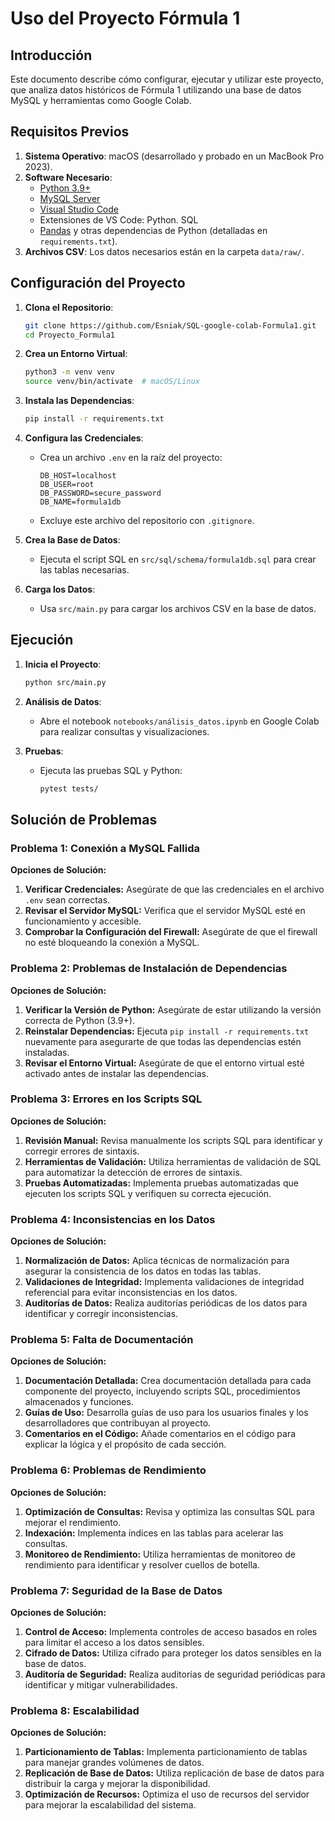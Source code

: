 # Uso del Proyecto Fórmula 1

## Introducción

Este documento describe cómo configurar, ejecutar y utilizar este proyecto, que analiza datos históricos de Fórmula 1 utilizando una base de datos MySQL y herramientas como Google Colab.

## Requisitos Previos

1. **Sistema Operativo**: macOS (desarrollado y probado en un MacBook Pro 2023).
2. **Software Necesario**:
   - [Python 3.9+](https://www.python.org/downloads/)
   - [MySQL Server](https://dev.mysql.com/downloads/mysql/)
   - [Visual Studio Code](https://code.visualstudio.com/)
   - Extensiones de VS Code: Python. SQL
   - [Pandas](https://pandas.pydata.org/) y otras dependencias de Python (detalladas en `requirements.txt`).
3. **Archivos CSV**: Los datos necesarios están en la carpeta `data/raw/`.

## Configuración del Proyecto

1. **Clona el Repositorio**:
   ```bash
   git clone https://github.com/Esniak/SQL-google-colab-Formula1.git
   cd Proyecto_Formula1
   ```

2. **Crea un Entorno Virtual**:
   ```bash
   python3 -m venv venv
   source venv/bin/activate  # macOS/Linux
   ```

3. **Instala las Dependencias**:
   ```bash
   pip install -r requirements.txt
   ```

4. **Configura las Credenciales**:
   - Crea un archivo `.env` en la raíz del proyecto:
     ```env
     DB_HOST=localhost
     DB_USER=root
     DB_PASSWORD=secure_password
     DB_NAME=formula1db
     ```
   - Excluye este archivo del repositorio con `.gitignore`.

5. **Crea la Base de Datos**:
   - Ejecuta el script SQL en `src/sql/schema/formula1db.sql` para crear las tablas necesarias.

6. **Carga los Datos**:
   - Usa `src/main.py` para cargar los archivos CSV en la base de datos.

## Ejecución

1. **Inicia el Proyecto**:
   ```bash
   python src/main.py
   ```

2. **Análisis de Datos**:
   - Abre el notebook `notebooks/análisis_datos.ipynb` en Google Colab para realizar consultas y visualizaciones.

3. **Pruebas**:
   - Ejecuta las pruebas SQL y Python:
     ```bash
     pytest tests/
     ```

## Solución de Problemas

### Problema 1: Conexión a MySQL Fallida
**Opciones de Solución:**
1. **Verificar Credenciales:** Asegúrate de que las credenciales en el archivo `.env` sean correctas.
2. **Revisar el Servidor MySQL:** Verifica que el servidor MySQL esté en funcionamiento y accesible.
3. **Comprobar la Configuración del Firewall:** Asegúrate de que el firewall no esté bloqueando la conexión a MySQL.

### Problema 2: Problemas de Instalación de Dependencias
**Opciones de Solución:**
1. **Verificar la Versión de Python:** Asegúrate de estar utilizando la versión correcta de Python (3.9+).
2. **Reinstalar Dependencias:** Ejecuta `pip install -r requirements.txt` nuevamente para asegurarte de que todas las dependencias estén instaladas.
3. **Revisar el Entorno Virtual:** Asegúrate de que el entorno virtual esté activado antes de instalar las dependencias.

### Problema 3: Errores en los Scripts SQL
**Opciones de Solución:**
1. **Revisión Manual:** Revisa manualmente los scripts SQL para identificar y corregir errores de sintaxis.
2. **Herramientas de Validación:** Utiliza herramientas de validación de SQL para automatizar la detección de errores de sintaxis.
3. **Pruebas Automatizadas:** Implementa pruebas automatizadas que ejecuten los scripts SQL y verifiquen su correcta ejecución.

### Problema 4: Inconsistencias en los Datos
**Opciones de Solución:**
1. **Normalización de Datos:** Aplica técnicas de normalización para asegurar la consistencia de los datos en todas las tablas.
2. **Validaciones de Integridad:** Implementa validaciones de integridad referencial para evitar inconsistencias en los datos.
3. **Auditorías de Datos:** Realiza auditorías periódicas de los datos para identificar y corregir inconsistencias.

### Problema 5: Falta de Documentación
**Opciones de Solución:**
1. **Documentación Detallada:** Crea documentación detallada para cada componente del proyecto, incluyendo scripts SQL, procedimientos almacenados y funciones.
2. **Guías de Uso:** Desarrolla guías de uso para los usuarios finales y los desarrolladores que contribuyan al proyecto.
3. **Comentarios en el Código:** Añade comentarios en el código para explicar la lógica y el propósito de cada sección.

### Problema 6: Problemas de Rendimiento
**Opciones de Solución:**
1. **Optimización de Consultas:** Revisa y optimiza las consultas SQL para mejorar el rendimiento.
2. **Indexación:** Implementa índices en las tablas para acelerar las consultas.
3. **Monitoreo de Rendimiento:** Utiliza herramientas de monitoreo de rendimiento para identificar y resolver cuellos de botella.

### Problema 7: Seguridad de la Base de Datos
**Opciones de Solución:**
1. **Control de Acceso:** Implementa controles de acceso basados en roles para limitar el acceso a los datos sensibles.
2. **Cifrado de Datos:** Utiliza cifrado para proteger los datos sensibles en la base de datos.
3. **Auditoría de Seguridad:** Realiza auditorías de seguridad periódicas para identificar y mitigar vulnerabilidades.

### Problema 8: Escalabilidad
**Opciones de Solución:**
1. **Particionamiento de Tablas:** Implementa particionamiento de tablas para manejar grandes volúmenes de datos.
2. **Replicación de Base de Datos:** Utiliza replicación de base de datos para distribuir la carga y mejorar la disponibilidad.
3. **Optimización de Recursos:** Optimiza el uso de recursos del servidor para mejorar la escalabilidad del sistema.
